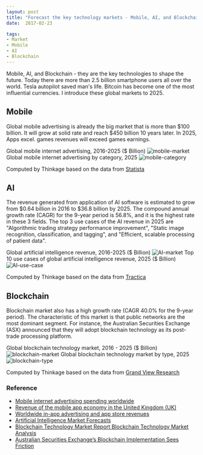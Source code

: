 ```yaml
---
layout: post
title: "Forecast the key technology markets - Mobile, AI, and Blockchain"
date:  2017-02-23

tags:
- Market
- Mobile
- AI
- Blockchain
---
```


Mobile, AI, and Blockchain - they are the key technologies to shape the future. Today there are more than 2.5 billion smartphone users all over the world. Tesla autopilot saved man's life. Bitcoin has become one of the most influential currencies. I introduce these global markets to 2025.

## Mobile

Global mobile advertising is already the big market that is more than $100 billion. It will grow at solid rate and reach $450 billion 10 years later. In 2025, Apps excel. games revenues will exceed games earnings.

Global mobile internet advertising, 2016-2025 ($ Billion)
![mobile-market]({{site.github.url}}/images/posts/mobile-market.png)
Global mobile internet advertising by category, 2025
![mobile-category]({{site.github.url}}/images/posts/mobile-category.png)
<div class="source">Computed by Thinkage based on the data from <a href="https://www.statista.com/">Statista</a></div>

## AI

The revenue generated from application of AI software is estimated to grow from $0.64 billion in 2016 to $36.8 billion by 2025. The compound annual growth rate (CAGR) for the 9-year period is 56.8%, and it is the highest rate in these 3 fields. The top 3 use cases of the AI revenue in 2025 are "Algorithmic trading strategy performance improvement", "Static image recognition, classification, and tagging", and "Efficient, scalable processing of patient data".

Global artificial intelligence revenue, 2016-2025 ($ Billion)
![AI-market]({{site.github.url}}/images/posts/AI-market.png)
Top 10 use cases of global artificial intelligence revenue, 2025 ($ Billion)
![AI-use-case]({{site.github.url}}/images/posts/AI-use-case.png)
<div class="source">Computed by Thinkage based on the data from <a href="https://www.tractica.com/">Tractica</a></div>

## Blockchain

Blockchain market also has a high growth rate (CAGR 40.0% for the 9-year period). The characteristic of this market is that public networks are the most dominant segment. For instance, the Australian Securities Exchange (ASX) announced that they will adopt blockchain technology as its post-trade processing platform.

Global blockchain technology market, 2016 - 2025 ($ Billion)
![blockchain-market]({{site.github.url}}/images/posts/blockchain-market.png)
Global blockchain technology market by type, 2025
![blockchain-type]({{site.github.url}}/images/posts/blockchain-type.png)
<div class="source">Computed by Thinkage based on the data from <a href="http://www.grandviewresearch.com/">Grand View Research</a></div>

### Reference

<div class="list">
  <ul>
    <li><a href="https://www.statista.com/statistics/280640/mobile-advertising-spending-worldwide/">Mobile internet advertising spending worldwide</a></li>
    <li><a href="https://www.statista.com/statistics/316173/mobile-app-economy-revenue-in-the-uk-forecast/">Revenue of the mobile app economy in the United Kingdom (UK)</a></li>
    <li><a href="https://www.statista.com/statistics/293636/app-store-composition-business-models/">Worldwide in-app advertising and app store revenues</a></li>
    <li><a href="https://www.tractica.com/wp-content/uploads/2016/08/MD-AIMF-3Q16-Executive-Summary.pdf">Artificial Intelligence Market Forecasts</a></li>
    <li><a href="http://www.grandviewresearch.com/industry-analysis/blockchain-technology-market">Blockchain Technology Market Report
Blockchain Technology Market Analysis</a></li>
     <li><a href="https://www.cryptocoinsnews.com/australian-securities-exchanges-blockchain-implementation-sees-friction/">Australian Securities Exchange’s Blockchain Implementation Sees Friction</a></li>
 </ul>
</div>
